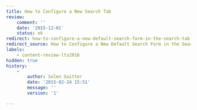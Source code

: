 ```yaml
---
title: How to Configure a New Search Tab
review:
    comment: ''
    date: '2015-12-01'
    status: ok
redirect: how-to-configure-a-new-default-search-form-in-the-search-tab
redirect_source: How to Configure a New Default Search Form in the Search Tab
labels:
    - content-review-lts2016
hidden: true
history:
    -
        author: Solen Guitter
        date: '2015-02-24 15:51'
        message: ''
        version: '1'

---
```

